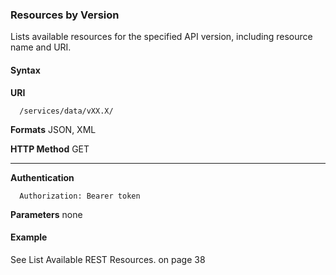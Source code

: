### Resources by Version

Lists available resources for the specified API version, including resource name and URI.

#### Syntax

**URI**
```
  /services/data/vXX.X/

```
**Formats**
JSON, XML

**HTTP Method**
GET


-----

**Authentication**
```
  Authorization: Bearer token

```
**Parameters**
none

#### Example

See List Available REST Resources. on page 38
